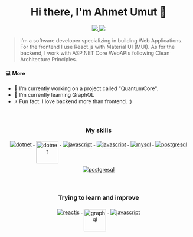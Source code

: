 <h1 align="center">Hi there, I'm Ahmet Umut 👋</h1>

<p align="center"> 
 <a href="https://github.com/lsquantum" alt="ahmetumut's github">
   <img src="https://img.shields.io/badge/-@lsquantum-%23181717?style=flat-square&logo=github" />
 </a>
 <a href="https://www.linkedin.com/in/ahmet-umut-serefoglu" alt="ahmetumut's linkedin">
   <img src="https://img.shields.io/badge/-lsquantum-blue?style=flat-square&logo=Linkedin&logoColor=white&link=https://www.linkedin.com/in/ahmet-umut-serefoglu" />
 </a>
</p>

> I’m a software developer specializing in building Web Applications. For the frontend I use React.js with Material UI (MUI). As for the backend, I work with ASP.NET Core WebAPIs following Clean Architecture Principles. 

#### 💻 More
- 🔭 I’m currently working on a project called "QuantumCore".
- 🌱 I’m currently learning GraphQL
- ⚡ Fun fact: I love backend more than frontend. :) 

</br>
<div align="center"> 
  <h3>
   My skills
  </h3>
</div>

<p align="center">
  <a href="https://dotnet.microsoft.com/">
    <img src="https://www.vectorlogo.zone/logos/dotnet/dotnet-ar21.svg" alt="dotnet" style="vertical-align:top; margin:4px;">
  </a>
  <a href="https://dotnet.microsoft.com/">
    <img src="https://upload.wikimedia.org/wikipedia/commons/e/ee/.NET_Core_Logo.svg" height="60px" alt="dotnet" style="vertical-align:top; margin:4px;">
  </a>
  <a href="https://www.javascript.com/">
    <img src="https://www.vectorlogo.zone/logos/javascript/javascript-horizontal.svg" alt="javascript" style="vertical-align:top; margin:4px;">
  </a>  
   <a href="https://www.typescriptlang.org/">
    <img src="https://www.vectorlogo.zone/logos/typescriptlang/typescriptlang-ar21.svg" alt="javascript" style="vertical-align:top; margin:4px;">
  </a>
    <a href="https://www.mysql.com/">
    <img src="https://www.vectorlogo.zone/logos/mysql/mysql-horizontal.svg" alt="mysql" style="vertical-align:top; margin:4px;">
  </a>  
      <a href="https://www.postgresql.org/">
    <img src="https://www.vectorlogo.zone/logos/postgresql/postgresql-horizontal.svg" alt="postgresql" style="vertical-align:top; margin:4px;">
  </a> 
   </a>  
      <a href="https://www.mongodb.com">
    <img src="https://www.vectorlogo.zone/logos/mongodb/mongodb-ar21.svg" alt="postgresql" style="vertical-align:top; margin:4px;">
  </a> 
</p>

</br>

<div align="center"> 
  <h3>
   Trying to learn and improve
  </h3>
</div>

<p align="center">
  <a href="https://reactjs.org/">
    <img src="https://www.vectorlogo.zone/logos/reactjs/reactjs-ar21.svg" alt="reactjs" style="vertical-align:top; margin:4px;">
  </a>
  <a href="https://graphql.org/">
    <img src="https://www.vectorlogo.zone/logos/graphql/graphql-ar21.svg" height="60px" alt="graphql" style="vertical-align:top; margin:4px;">
  </a>
   <a href="https://www.typescriptlang.org/">
    <img src="https://www.vectorlogo.zone/logos/typescriptlang/typescriptlang-ar21.svg" alt="javascript" style="vertical-align:top; margin:4px;">
  </a>
</p>
